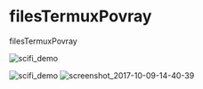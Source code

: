 # filesTermuxPovray
filesTermuxPovray

![scifi_demo](https://sdrausty.github.io/filesTermuxPovray/scifi_demo/scifi_demo.png)  

![scifi_demo](https://user-images.githubusercontent.com/27742457/31354926-371c5e52-ad06-11e7-8dc6-543bc417e5ba.jpg)
![screenshot_2017-10-09-14-40-39](https://user-images.githubusercontent.com/27742457/31354946-4e060352-ad06-11e7-85fe-ab35ad22edce.png)

